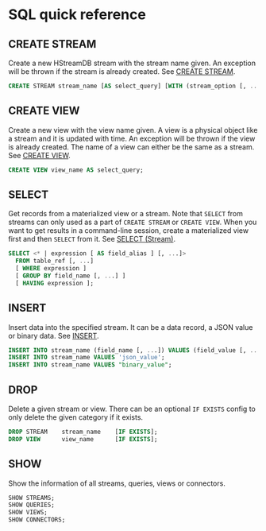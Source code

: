 SQL quick reference
===================

## CREATE STREAM

Create a new HStreamDB stream with the stream name given.
An exception will be thrown if the stream is already created.
See [CREATE STREAM](statements/create-stream.md).

```sql
CREATE STREAM stream_name [AS select_query] [WITH (stream_option [, ...])];
```

## CREATE VIEW

Create a new view with the view name given. A view is a physical object like a stream and it is updated with time.
An exception will be thrown if the view is already created. The name of a view can either be the same as a stream.
See [CREATE VIEW](statements/create-view.md).

```sql
CREATE VIEW view_name AS select_query;
```

## SELECT

Get records from a materialized view or a stream. Note that `SELECT` from streams can only used as a part of `CREATE STREAM` or `CREATE VIEW`. When you want to get results in a command-line session, create a materialized view first and then `SELECT` from it.
See [SELECT (Stream)](statements/select-stream.md).

```sql
SELECT <* | expression [ AS field_alias ] [, ...]>
  FROM table_ref [, ...]
  [ WHERE expression ]
  [ GROUP BY field_name [, ...] ]
  [ HAVING expression ];
```

## INSERT

Insert data into the specified stream. It can be a data record, a JSON value or binary data.
See [INSERT](statements/insert.md).

```sql
INSERT INTO stream_name (field_name [, ...]) VALUES (field_value [, ...]);
INSERT INTO stream_name VALUES 'json_value';
INSERT INTO stream_name VALUES "binary_value";
```

## DROP

Delete a given stream or view. There can be an optional `IF EXISTS` config to only delete the given category if it exists.

```sql
DROP STREAM    stream_name    [IF EXISTS];
DROP VIEW      view_name      [IF EXISTS];
```

## SHOW

Show the information of all streams, queries, views or connectors.

```sql
SHOW STREAMS;
SHOW QUERIES;
SHOW VIEWS;
SHOW CONNECTORS;
```
